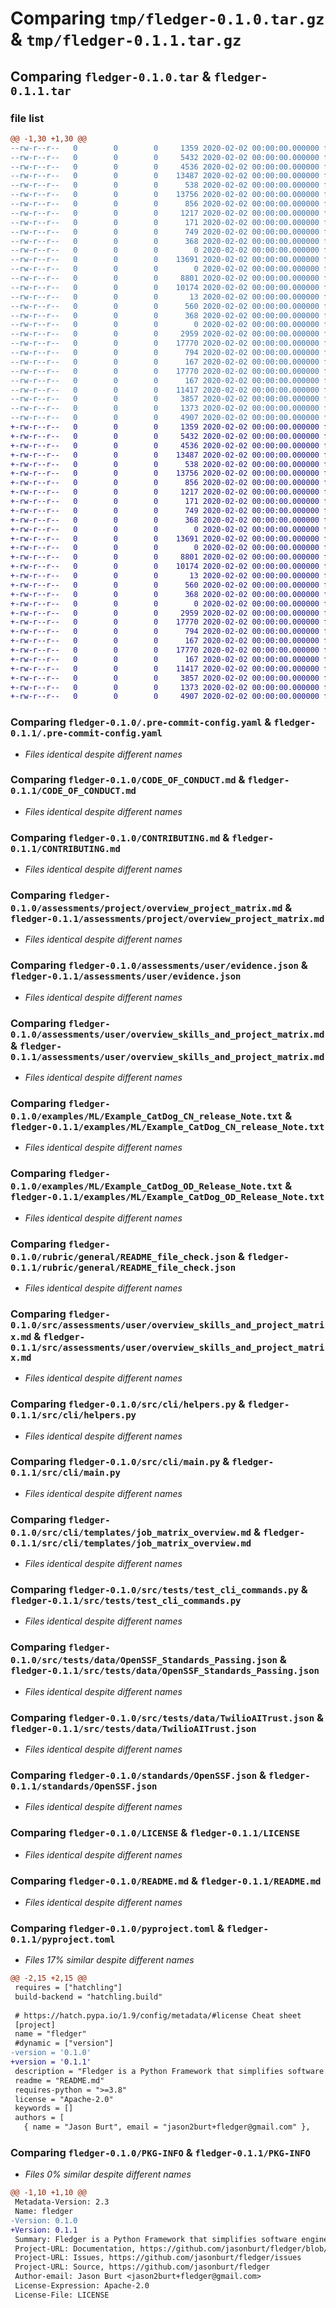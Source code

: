 # Comparing `tmp/fledger-0.1.0.tar.gz` & `tmp/fledger-0.1.1.tar.gz`

## Comparing `fledger-0.1.0.tar` & `fledger-0.1.1.tar`

### file list

```diff
@@ -1,30 +1,30 @@
--rw-r--r--   0        0        0     1359 2020-02-02 00:00:00.000000 fledger-0.1.0/.pre-commit-config.yaml
--rw-r--r--   0        0        0     5432 2020-02-02 00:00:00.000000 fledger-0.1.0/CODE_OF_CONDUCT.md
--rw-r--r--   0        0        0     4536 2020-02-02 00:00:00.000000 fledger-0.1.0/CONTRIBUTING.md
--rw-r--r--   0        0        0    13487 2020-02-02 00:00:00.000000 fledger-0.1.0/assessments/project/overview_project_matrix.md
--rw-r--r--   0        0        0      538 2020-02-02 00:00:00.000000 fledger-0.1.0/assessments/user/evidence.json
--rw-r--r--   0        0        0    13756 2020-02-02 00:00:00.000000 fledger-0.1.0/assessments/user/overview_skills_and_project_matrix.md
--rw-r--r--   0        0        0      856 2020-02-02 00:00:00.000000 fledger-0.1.0/examples/ML/Example_CatDog_CN_release_Note.txt
--rw-r--r--   0        0        0     1217 2020-02-02 00:00:00.000000 fledger-0.1.0/examples/ML/Example_CatDog_OD_Release_Note.txt
--rw-r--r--   0        0        0      171 2020-02-02 00:00:00.000000 fledger-0.1.0/examples/ML/Example_Release_Note.txt
--rw-r--r--   0        0        0      749 2020-02-02 00:00:00.000000 fledger-0.1.0/rubric/general/README_file_check.json
--rw-r--r--   0        0        0      368 2020-02-02 00:00:00.000000 fledger-0.1.0/src/README.md
--rw-r--r--   0        0        0        0 2020-02-02 00:00:00.000000 fledger-0.1.0/src/__init__.py
--rw-r--r--   0        0        0    13691 2020-02-02 00:00:00.000000 fledger-0.1.0/src/assessments/user/overview_skills_and_project_matrix.md
--rw-r--r--   0        0        0        0 2020-02-02 00:00:00.000000 fledger-0.1.0/src/cli/__init__.py
--rw-r--r--   0        0        0     8801 2020-02-02 00:00:00.000000 fledger-0.1.0/src/cli/helpers.py
--rw-r--r--   0        0        0    10174 2020-02-02 00:00:00.000000 fledger-0.1.0/src/cli/main.py
--rw-r--r--   0        0        0       13 2020-02-02 00:00:00.000000 fledger-0.1.0/src/cli/requirements.txt
--rw-r--r--   0        0        0      560 2020-02-02 00:00:00.000000 fledger-0.1.0/src/cli/templates/job_matrix_overview.md
--rw-r--r--   0        0        0      368 2020-02-02 00:00:00.000000 fledger-0.1.0/src/cli/templates/skill_matrix_overview.md
--rw-r--r--   0        0        0        0 2020-02-02 00:00:00.000000 fledger-0.1.0/src/tests/__init__.py
--rw-r--r--   0        0        0     2959 2020-02-02 00:00:00.000000 fledger-0.1.0/src/tests/test_cli_commands.py
--rw-r--r--   0        0        0    17770 2020-02-02 00:00:00.000000 fledger-0.1.0/src/tests/data/OpenSSF_Standards_Passing.json
--rw-r--r--   0        0        0      794 2020-02-02 00:00:00.000000 fledger-0.1.0/src/tests/data/TwilioAITrust.json
--rw-r--r--   0        0        0      167 2020-02-02 00:00:00.000000 fledger-0.1.0/src/tests/data/openssf_example.json
--rw-r--r--   0        0        0    17770 2020-02-02 00:00:00.000000 fledger-0.1.0/standards/OpenSSF.json
--rw-r--r--   0        0        0      167 2020-02-02 00:00:00.000000 fledger-0.1.0/.gitignore
--rw-r--r--   0        0        0    11417 2020-02-02 00:00:00.000000 fledger-0.1.0/LICENSE
--rw-r--r--   0        0        0     3857 2020-02-02 00:00:00.000000 fledger-0.1.0/README.md
--rw-r--r--   0        0        0     1373 2020-02-02 00:00:00.000000 fledger-0.1.0/pyproject.toml
--rw-r--r--   0        0        0     4907 2020-02-02 00:00:00.000000 fledger-0.1.0/PKG-INFO
+-rw-r--r--   0        0        0     1359 2020-02-02 00:00:00.000000 fledger-0.1.1/.pre-commit-config.yaml
+-rw-r--r--   0        0        0     5432 2020-02-02 00:00:00.000000 fledger-0.1.1/CODE_OF_CONDUCT.md
+-rw-r--r--   0        0        0     4536 2020-02-02 00:00:00.000000 fledger-0.1.1/CONTRIBUTING.md
+-rw-r--r--   0        0        0    13487 2020-02-02 00:00:00.000000 fledger-0.1.1/assessments/project/overview_project_matrix.md
+-rw-r--r--   0        0        0      538 2020-02-02 00:00:00.000000 fledger-0.1.1/assessments/user/evidence.json
+-rw-r--r--   0        0        0    13756 2020-02-02 00:00:00.000000 fledger-0.1.1/assessments/user/overview_skills_and_project_matrix.md
+-rw-r--r--   0        0        0      856 2020-02-02 00:00:00.000000 fledger-0.1.1/examples/ML/Example_CatDog_CN_release_Note.txt
+-rw-r--r--   0        0        0     1217 2020-02-02 00:00:00.000000 fledger-0.1.1/examples/ML/Example_CatDog_OD_Release_Note.txt
+-rw-r--r--   0        0        0      171 2020-02-02 00:00:00.000000 fledger-0.1.1/examples/ML/Example_Release_Note.txt
+-rw-r--r--   0        0        0      749 2020-02-02 00:00:00.000000 fledger-0.1.1/rubric/general/README_file_check.json
+-rw-r--r--   0        0        0      368 2020-02-02 00:00:00.000000 fledger-0.1.1/src/README.md
+-rw-r--r--   0        0        0        0 2020-02-02 00:00:00.000000 fledger-0.1.1/src/__init__.py
+-rw-r--r--   0        0        0    13691 2020-02-02 00:00:00.000000 fledger-0.1.1/src/assessments/user/overview_skills_and_project_matrix.md
+-rw-r--r--   0        0        0        0 2020-02-02 00:00:00.000000 fledger-0.1.1/src/cli/__init__.py
+-rw-r--r--   0        0        0     8801 2020-02-02 00:00:00.000000 fledger-0.1.1/src/cli/helpers.py
+-rw-r--r--   0        0        0    10174 2020-02-02 00:00:00.000000 fledger-0.1.1/src/cli/main.py
+-rw-r--r--   0        0        0       13 2020-02-02 00:00:00.000000 fledger-0.1.1/src/cli/requirements.txt
+-rw-r--r--   0        0        0      560 2020-02-02 00:00:00.000000 fledger-0.1.1/src/cli/templates/job_matrix_overview.md
+-rw-r--r--   0        0        0      368 2020-02-02 00:00:00.000000 fledger-0.1.1/src/cli/templates/skill_matrix_overview.md
+-rw-r--r--   0        0        0        0 2020-02-02 00:00:00.000000 fledger-0.1.1/src/tests/__init__.py
+-rw-r--r--   0        0        0     2959 2020-02-02 00:00:00.000000 fledger-0.1.1/src/tests/test_cli_commands.py
+-rw-r--r--   0        0        0    17770 2020-02-02 00:00:00.000000 fledger-0.1.1/src/tests/data/OpenSSF_Standards_Passing.json
+-rw-r--r--   0        0        0      794 2020-02-02 00:00:00.000000 fledger-0.1.1/src/tests/data/TwilioAITrust.json
+-rw-r--r--   0        0        0      167 2020-02-02 00:00:00.000000 fledger-0.1.1/src/tests/data/openssf_example.json
+-rw-r--r--   0        0        0    17770 2020-02-02 00:00:00.000000 fledger-0.1.1/standards/OpenSSF.json
+-rw-r--r--   0        0        0      167 2020-02-02 00:00:00.000000 fledger-0.1.1/.gitignore
+-rw-r--r--   0        0        0    11417 2020-02-02 00:00:00.000000 fledger-0.1.1/LICENSE
+-rw-r--r--   0        0        0     3857 2020-02-02 00:00:00.000000 fledger-0.1.1/README.md
+-rw-r--r--   0        0        0     1373 2020-02-02 00:00:00.000000 fledger-0.1.1/pyproject.toml
+-rw-r--r--   0        0        0     4907 2020-02-02 00:00:00.000000 fledger-0.1.1/PKG-INFO
```

### Comparing `fledger-0.1.0/.pre-commit-config.yaml` & `fledger-0.1.1/.pre-commit-config.yaml`

 * *Files identical despite different names*

### Comparing `fledger-0.1.0/CODE_OF_CONDUCT.md` & `fledger-0.1.1/CODE_OF_CONDUCT.md`

 * *Files identical despite different names*

### Comparing `fledger-0.1.0/CONTRIBUTING.md` & `fledger-0.1.1/CONTRIBUTING.md`

 * *Files identical despite different names*

### Comparing `fledger-0.1.0/assessments/project/overview_project_matrix.md` & `fledger-0.1.1/assessments/project/overview_project_matrix.md`

 * *Files identical despite different names*

### Comparing `fledger-0.1.0/assessments/user/evidence.json` & `fledger-0.1.1/assessments/user/evidence.json`

 * *Files identical despite different names*

### Comparing `fledger-0.1.0/assessments/user/overview_skills_and_project_matrix.md` & `fledger-0.1.1/assessments/user/overview_skills_and_project_matrix.md`

 * *Files identical despite different names*

### Comparing `fledger-0.1.0/examples/ML/Example_CatDog_CN_release_Note.txt` & `fledger-0.1.1/examples/ML/Example_CatDog_CN_release_Note.txt`

 * *Files identical despite different names*

### Comparing `fledger-0.1.0/examples/ML/Example_CatDog_OD_Release_Note.txt` & `fledger-0.1.1/examples/ML/Example_CatDog_OD_Release_Note.txt`

 * *Files identical despite different names*

### Comparing `fledger-0.1.0/rubric/general/README_file_check.json` & `fledger-0.1.1/rubric/general/README_file_check.json`

 * *Files identical despite different names*

### Comparing `fledger-0.1.0/src/assessments/user/overview_skills_and_project_matrix.md` & `fledger-0.1.1/src/assessments/user/overview_skills_and_project_matrix.md`

 * *Files identical despite different names*

### Comparing `fledger-0.1.0/src/cli/helpers.py` & `fledger-0.1.1/src/cli/helpers.py`

 * *Files identical despite different names*

### Comparing `fledger-0.1.0/src/cli/main.py` & `fledger-0.1.1/src/cli/main.py`

 * *Files identical despite different names*

### Comparing `fledger-0.1.0/src/cli/templates/job_matrix_overview.md` & `fledger-0.1.1/src/cli/templates/job_matrix_overview.md`

 * *Files identical despite different names*

### Comparing `fledger-0.1.0/src/tests/test_cli_commands.py` & `fledger-0.1.1/src/tests/test_cli_commands.py`

 * *Files identical despite different names*

### Comparing `fledger-0.1.0/src/tests/data/OpenSSF_Standards_Passing.json` & `fledger-0.1.1/src/tests/data/OpenSSF_Standards_Passing.json`

 * *Files identical despite different names*

### Comparing `fledger-0.1.0/src/tests/data/TwilioAITrust.json` & `fledger-0.1.1/src/tests/data/TwilioAITrust.json`

 * *Files identical despite different names*

### Comparing `fledger-0.1.0/standards/OpenSSF.json` & `fledger-0.1.1/standards/OpenSSF.json`

 * *Files identical despite different names*

### Comparing `fledger-0.1.0/LICENSE` & `fledger-0.1.1/LICENSE`

 * *Files identical despite different names*

### Comparing `fledger-0.1.0/README.md` & `fledger-0.1.1/README.md`

 * *Files identical despite different names*

### Comparing `fledger-0.1.0/pyproject.toml` & `fledger-0.1.1/pyproject.toml`

 * *Files 17% similar despite different names*

```diff
@@ -2,15 +2,15 @@
 requires = ["hatchling"]
 build-backend = "hatchling.build"
 
 # https://hatch.pypa.io/1.9/config/metadata/#license Cheat sheet
 [project]
 name = "fledger"
 #dynamic = ["version"]
-version = '0.1.0'
+version = '0.1.1'
 description = "Fledger is a Python Framework that simplifies software engineering and development under standards. "
 readme = "README.md"
 requires-python = ">=3.8"
 license = "Apache-2.0"
 keywords = []
 authors = [
   { name = "Jason Burt", email = "jason2burt+fledger@gmail.com" },
```

### Comparing `fledger-0.1.0/PKG-INFO` & `fledger-0.1.1/PKG-INFO`

 * *Files 0% similar despite different names*

```diff
@@ -1,10 +1,10 @@
 Metadata-Version: 2.3
 Name: fledger
-Version: 0.1.0
+Version: 0.1.1
 Summary: Fledger is a Python Framework that simplifies software engineering and development under standards. 
 Project-URL: Documentation, https://github.com/jasonburt/fledger/blob/main/README.md
 Project-URL: Issues, https://github.com/jasonburt/fledger/issues
 Project-URL: Source, https://github.com/jasonburt/fledger
 Author-email: Jason Burt <jason2burt+fledger@gmail.com>
 License-Expression: Apache-2.0
 License-File: LICENSE
```

